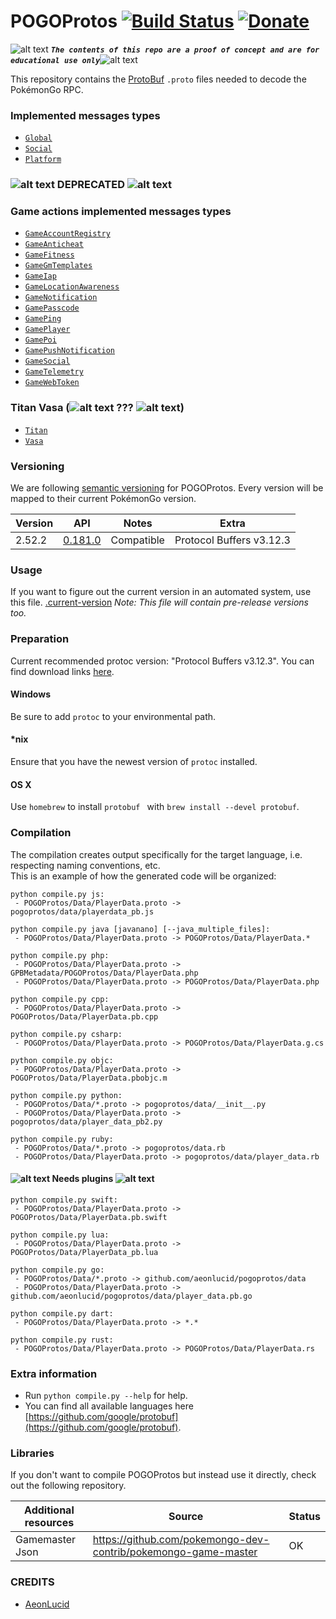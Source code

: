<!-- define variables -->
[1.1]: http://i.imgur.com/M4fJ65n.png (ATTENTION)

POGOProtos [![Build Status](https://travis-ci.org/Furtif/POGOProtos.svg?branch=master)](https://travis-ci.org/Furtif/POGOProtos) [![Donate](https://img.shields.io/badge/Donate-PayPal-green.svg)](https://www.paypal.me/rocketbot) <!-- [![Maintainability](https://api.codeclimate.com/v1/badges/f4fbd03daa49a667d1b7/maintainability)](https://codeclimate.com/github/Furtif/POGOProtos/maintainability) [![Test Coverage](https://api.codeclimate.com/v1/badges/f4fbd03daa49a667d1b7/test_coverage)](https://codeclimate.com/github/Furtif/POGOProtos/test_coverage)-->
===================

![alt text][1.1] <strong><em>`The contents of this repo are a proof of concept and are for educational use only`</em></strong>![alt text][1.1]<br/>

This repository contains the [ProtoBuf](https://github.com/google/protobuf) `.proto` files needed to decode the PokémonGo RPC.

### Implemented messages types
 - [``Global``](https://github.com/Furtif/POGOProtos/blob/master/src/POGOProtos/Networking/Requests/RequestType.proto)
 - [``Social``](https://github.com/Furtif/POGOProtos/blob/master/src/POGOProtos/Networking/Requests/Social/SocialAction.proto)
 - [``Platform``](https://github.com/Furtif/POGOProtos/blob/master/src/POGOProtos/Networking/Requests/Platform/PlatformRequestType.proto) 

### ![alt text][1.1] DEPRECATED ![alt text][1.1]

### Game actions implemented messages types
 - [``GameAccountRegistry``](https://github.com/Furtif/POGOProtos/blob/master/src/POGOProtos/Networking/Requests/Game/GameAccountRegistry/GameAccountRegistryActions.proto)
 - [``GameAnticheat``](https://github.com/Furtif/POGOProtos/blob/master/src/POGOProtos/Networking/Requests/Game/GameAnticheat/GameAnticheatAction.proto)
 - [``GameFitness``](https://github.com/Furtif/POGOProtos/blob/master/src/POGOProtos/Networking/Requests/Game/GameFitness/GameFitnessAction.proto)
 - [``GameGmTemplates``](https://github.com/Furtif/POGOProtos/blob/master/src/POGOProtos/Networking/Requests/Game/GameGmTemplates/GameGmTemplatesAction.proto)
 - [``GameIap``](https://github.com/Furtif/POGOProtos/blob/master/src/POGOProtos/Networking/Requests/Game/GameIap/GameIapAction.proto)
 - [``GameLocationAwareness``](https://github.com/Furtif/POGOProtos/blob/master/src/POGOProtos/Networking/Requests/Game/GameLocationAwareness/GameLocationAwarenessAction.proto)
 - [``GameNotification``](https://github.com/Furtif/POGOProtos/blob/master/src/POGOProtos/Networking/Requests/Game/GameNotification/GameNotificationAction.proto)
 - [``GamePasscode``](https://github.com/Furtif/POGOProtos/blob/master/src/POGOProtos/Networking/Requests/Game/GamePasscode/GamePasscodeAction.proto)
 - [``GamePing``](https://github.com/Furtif/POGOProtos/blob/master/src/POGOProtos/Networking/Requests/Game/GamePing/GamePingAction.proto)
 - [``GamePlayer``](https://github.com/Furtif/POGOProtos/blob/master/src/POGOProtos/Networking/Requests/Game/GamePlayer/GamePlayerAction.proto)
 - [``GamePoi``](https://github.com/Furtif/POGOProtos/blob/master/src/POGOProtos/Networking/Requests/Game/GamePoi/GamePoiAction.proto)
 - [``GamePushNotification``](https://github.com/Furtif/POGOProtos/blob/master/src/POGOProtos/Networking/Requests/Game/GamePushNotification/GamePushNotificationAction.proto)
 - [``GameSocial``](https://github.com/Furtif/POGOProtos/blob/master/src/POGOProtos/Networking/Requests/Game/GameSocial/GameSocialAction.proto)
 - [``GameTelemetry``](https://github.com/Furtif/POGOProtos/blob/master/src/POGOProtos/Networking/Requests/Game/GameTelemetry/GameTelemetryAction.proto)
 - [``GameWebToken``](https://github.com/Furtif/POGOProtos/blob/master/src/POGOProtos/Networking/Requests/Game/GameWebToken/GameWebTokenAction.proto)
   
### Titan Vasa (![alt text][1.1] ??? ![alt text][1.1])
 - [``Titan``](https://github.com/Furtif/POGOProtos/blob/master/src/POGOProtos/Networking/Requests/Titan)
 - [``Vasa``](https://github.com/Furtif/POGOProtos/blob/master/src/POGOProtos/Networking/Requests/Vasa/VasaClientAction.proto#L5)

### Versioning
We are following [semantic versioning](http://semver.org/) for POGOProtos.  Every version will be mapped to their current PokémonGo version.

| Version      | API           | Notes           | Extra                           |
|--------------|---------------|-----------------|---------------------------------|
| 2.52.2       |  [0.181.0](https://github.com/Furtif/POGOProtos/blob/master/base/v0.181.0.proto)       | Compatible      |  Protocol Buffers v3.12.3       |

### Usage
If you want to figure out the current version in an automated system, use this file.
[.current-version](https://github.com/Furtif/POGOProtos/raw/master/.current-version)
*Note: This file will contain pre-release versions too.*

### Preparation
Current recommended protoc version: "Protocol Buffers v3.12.3".
You can find download links [here](https://github.com/google/protobuf/releases).

#### Windows
Be sure to add `protoc` to your environmental path.

#### *nix
Ensure that you have the newest version of `protoc` installed.

#### OS X
Use `homebrew` to install `protobuf ` with `brew install --devel protobuf`.

### Compilation
The compilation creates output specifically for the target language, i.e. respecting naming conventions, etc.  
This is an example of how the generated code will be organized:

```
python compile.py js:
 - POGOProtos/Data/PlayerData.proto -> pogoprotos/data/playerdata_pb.js
```

```
python compile.py java [javanano] [--java_multiple_files]:
 - POGOProtos/Data/PlayerData.proto -> POGOProtos/Data/PlayerData.*
```

```
python compile.py php:
 - POGOProtos/Data/PlayerData.proto -> GPBMetadata/POGOProtos/Data/PlayerData.php
 - POGOProtos/Data/PlayerData.proto -> POGOProtos/Data/PlayerData.php
```

```
python compile.py cpp:
 - POGOProtos/Data/PlayerData.proto -> POGOProtos/Data/PlayerData.pb.cpp
```

```
python compile.py csharp:
 - POGOProtos/Data/PlayerData.proto -> POGOProtos/Data/PlayerData.g.cs
```

```
python compile.py objc:
 - POGOProtos/Data/PlayerData.proto -> POGOProtos/Data/PlayerData.pbobjc.m
```

```
python compile.py python:
 - POGOProtos/Data/*.proto -> pogoprotos/data/__init__.py
 - POGOProtos/Data/PlayerData.proto -> pogoprotos/data/player_data_pb2.py
```

```
python compile.py ruby:
 - POGOProtos/Data/*.proto -> pogoprotos/data.rb
 - POGOProtos/Data/PlayerData.proto -> pogoprotos/data/player_data.rb
``` 

#### ![alt text][1.1] Needs plugins ![alt text][1.1]
```
python compile.py swift:
 - POGOProtos/Data/PlayerData.proto -> POGOProtos/Data/PlayerData.pb.swift
```

```
python compile.py lua:
 - POGOProtos/Data/PlayerData.proto -> POGOProtos/Data/PlayerData_pb.lua
```

```
python compile.py go:
 - POGOProtos/Data/*.proto -> github.com/aeonlucid/pogoprotos/data
 - POGOProtos/Data/PlayerData.proto -> github.com/aeonlucid/pogoprotos/data/player_data.pb.go
```

```
python compile.py dart:
 - POGOProtos/Data/PlayerData.proto -> *.*
```

```
python compile.py rust:
 - POGOProtos/Data/PlayerData.proto -> POGOProtos/Data/PlayerData.rs
```

### Extra information
 - Run ```python compile.py --help``` for help.
 - You can find all available languages here [https://github.com/google/protobuf](https://github.com/google/protobuf).
 
### Libraries
If you don't want to compile POGOProtos but instead use it directly, check out the following repository.

| Additional resources  | Source                                                                               | Status 
|-----------------------|--------------------------------------------------------------------------------------|--------
| Gamemaster Json       | https://github.com/pokemongo-dev-contrib/pokemongo-game-master                       |  OK    

### CREDITS
 - [AeonLucid](https://github.com/AeonLucid)
